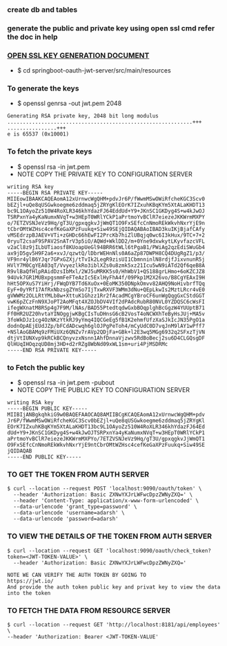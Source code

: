 
### create db and tables

### generate the public and private key using open ssl cmd refer the doc in help
### [OPEN SSL KEY GENERATION DOCUMENT](https://github.com/adarshkumarsingh83/spring_security/blob/master/SPRINGBOOT-OAUTH-JWT/OpenSSL_RSA_Keypair.pdf)
* $ cd springboot-oauth-jwt-server/src/main/resources

### To generate the keys
* $ openssl genrsa -out jwt.pem 2048
````
Generating RSA private key, 2048 bit long modulus
............................................................+++
................+++
e is 65537 (0x10001)
````

### To fetch the private keys
* $ openssl rsa -in jwt.pem
* NOTE COPY THE PRIVATE KEY TO CONFIGURATION SERVER
````
writing RSA key
-----BEGIN RSA PRIVATE KEY-----
MIIEowIBAAKCAQEAomA12xUrnwcWgQHM+pdvJr6P/fWwmMSwOWiRfcheKGC3Scv0
bEZjl+uQe8qUSGwkoegme6zddmaq5jZRYgKlEOrK7IZxuhKBqKYm5XtALaKHDT13
bc9L1OAyoZz510W4RoXLR346khYdazFJ64EddUd+Y9+JKnSC1GKDyg4S+w4kJwOJ
TSRPxnYa4yKaNumxNVqT+w3HEpT0WRlYCkP1aPrtmoYvBClR7eiezeJKKWrmMXPY
o/7ETZVSNJeVz9Hq/gT3U/gpxqgkvJjWmQT1O9FxSEfcCnNmoREkWkvhNxrYjE9n
tCbrOMtWZHsc4cefKeGaXPzFuukq+Siw49SEjQIDAQABAoIBAD3kuIKjBjafCAfy
vMSEdrzpBJAEV+VTi+zGHDc66hEwFI2PrcKb7hiZlUBqjq0wc6I3kHux/9TC+7+2
0ryuT2csaF9SPAV2SnATrV3p5iO/AQWd+WklDD2/m+0Yne9dxwkytLKyvfazcVFL
v2aCl8z9jILbUTiaosf8KUoapUeGl94BRR6tWLl6tPgaB1/PWiAg2qzEdiSWuGb4
ax9jD5gv5H9F2a6+xvJ/qzwtQ/lDbrWEHnNls0A6aZp87DWPH8CQ4DUgRgZ1/p3/
VF9nr4ylB6YJqr7GPxGZXj/tTvIk2LegR9zisUI1CbmnninlN8rdjfJixvnunR5j
HVlY7M0CgYEA03qT/VvyezlkRo3iblXZs0u8zmk5xz21Icu5wN9iATd2Qf6qeB8A
R9vlBaQfHlpRAidDzsIbMxl/2WJ5uMRKK5s0/HhWbV1+QS188grLHmo+6oKZCJZ8
94Uvk7GR1MUBxpgsmmFeFTeAzIc5ExlHyFhA4f/09Pkp1M2X26vo/B8CgYEAxI9H
hHt5OPXuS7YiHrj/FWqDYB7Td6XuOx+0EoMK350DNpkOmvv82AHQ9NoHivbrfTQq
EyF+0yYRf17AfRxNbzsgZYmSo7IjTxwRXVF3WMm3dNu+QEpLkwIs2MztLRcr4vE0
gVWWMz2OLLRtYMLb8w+XttuK1Ghzz1Rr2fAcadMCgYBroCF6unWgQqgGxCStdGGT
vwK6pZCzFnN9XJoPT2AoMFqt4XZOJbDV4VIf2dPAdcRubR80NVL0YZDQSC6cWsFI
ifegWXnatM8RSp4g7F9M/lNAs/BAD55PtedtqdwGxbBOqplghBcGgzW4YUUptB71
Ff0HR2UZ20hvtaYINOggjwKBgCIsTuDHnsG6cB2VosT4oNCWXhTeByHsJUj+MA5v
3foWkDJz1cg4OzNKzYtkRJ9yYmq4IQCGeEg5fB1K2ehmfUfzXaSJkIcJN35PgO1a
dodnOpAEjEUdJZp/bFCdADcwqh6glOJPgPeToh4/mCyUdC0D7vqJnM9lAY1wPff7
+NSlAoGBAMq9zFMiUXz6QNZv7rAVp2QDjFa+GBk+l2E3wq5MGg6932q2SFxzTjVN
dtjVtIUNXvp9kRCkBCQnyvzxNsnn1AhfDnnaVjzwv5RdBoBecj2su6D4CLGQsgDF
QlHUqIHOqzqUD8mj3HD+d2rRZg8WbNd09xWL1sm+uri4PjMSDRMc
-----END RSA PRIVATE KEY-----
````

### to Fetch the public key
* $ openssl rsa -in jwt.pem -pubout
* NOTE COPY THE PUBLIC KEY TO CONFIGURATION SERVER
````
writing RSA key
-----BEGIN PUBLIC KEY-----
MIIBIjANBgkqhkiG9w0BAQEFAAOCAQ8AMIIBCgKCAQEAomA12xUrnwcWgQHM+pdv
Jr6P/fWwmMSwOWiRfcheKGC3Scv0bEZjl+uQe8qUSGwkoegme6zddmaq5jZRYgKl
EOrK7IZxuhKBqKYm5XtALaKHDT13bc9L1OAyoZz510W4RoXLR346khYdazFJ64Ed
dUd+Y9+JKnSC1GKDyg4S+w4kJwOJTSRPxnYa4yKaNumxNVqT+w3HEpT0WRlYCkP1
aPrtmoYvBClR7eiezeJKKWrmMXPYo/7ETZVSNJeVz9Hq/gT3U/gpxqgkvJjWmQT1
O9FxSEfcCnNmoREkWkvhNxrYjE9ntCbrOMtWZHsc4cefKeGaXPzFuukq+Siw49SE
jQIDAQAB
-----END PUBLIC KEY-----
````

### TO GET THE TOKEN FROM AUTH SERVER
```` 
$ curl --location --request POST 'localhost:9090/oauth/token' \
  --header 'Authorization: Basic ZXNwYXJrLWFwcDpzZWNyZXQ=' \
  --header 'Content-Type: application/x-www-form-urlencoded' \
  --data-urlencode 'grant_type=password' \
  --data-urlencode 'username=adarsh' \
  --data-urlencode 'password=adarsh'
````
### TO VIEW THE DETAILS OF THE TOKEN FROM AUTH SERVER
```` 
$ curl --location --request GET 'localhost:9090/oauth/check_token?token=<JWT-TOKEN-VALUE>' \
  --header 'Authorization: Basic ZXNwYXJrLWFwcDpzZWNyZXQ='
  
NOTE WE CAN VERIFY THE AUTH TOKEN BY GOING TO 
https://jwt.io/
And provide the auth token public key and privat key to view the data into the token   
````

### TO FETCH THE DATA FROM RESOURCE SERVER
```` 
$ curl --location --request GET 'http://localhost:8181/api/employees' \
--header 'Authorization: Bearer <JWT-TOKEN-VALUE'
````

